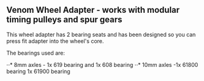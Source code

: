## Venom Wheel Adapter - works with modular timing pulleys and spur gears

This wheel adapter has 2 bearing seats and has been designed so you can press fit adapter into the wheel's core.

The bearings used are:

⋅⋅* 8mm axles - 1x 619 bearing and 1x 608 bearing
⋅⋅* 10mm axles -1x 61800 bearing 1x 61900 bearing 

